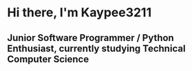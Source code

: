 # Hi there, I'm Kaypee3211
## Junior Software Programmer / Python Enthusiast, currently studying Technical Computer Science
